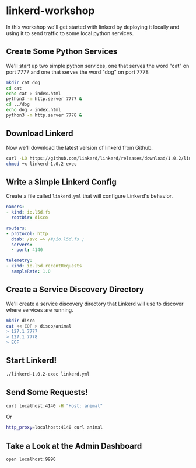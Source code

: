 # linkerd-workshop

In this workshop we'll get started with linkerd by deploying it locally and
using it to send traffic to some local python services.

## Create Some Python Services

We'll start up two simple python services, one that serves the word "cat" on
port 7777 and one that serves the word "dog" on port 7778

```bash
mkdir cat dog
cd cat
echo cat > index.html
python3 -m http.server 7777 &
cd ../dog
echo dog > index.html
python3 -m http.server 7778 &
```

## Download Linkerd

Now we'll download the latest version of linkerd from Github.

```bash
curl -LO https://github.com/linkerd/linkerd/releases/download/1.0.2/linkerd-1.0.2-exec
chmod +x linkerd-1.0.2-exec
```

## Write a Simple Linkerd Config

Create a file called `linkerd.yml` that will configure Linkerd's behavior.

```yaml
namers:
- kind: io.l5d.fs
  rootDir: disco

routers:
- protocol: http
  dtab: /svc => /#/io.l5d.fs ;
  servers:
  - port: 4140

telemetry:
- kind: io.l5d.recentRequests
  sampleRate: 1.0
```

## Create a Service Discovery Directory

We'll create a service discovery directory that Linkerd will use to discover
where services are running.

```bash
mkdir disco
cat << EOF > disco/animal
> 127.1 7777
> 127.1 7778
> EOF
```

## Start Linkerd!

```bash
./linkerd-1.0.2-exec linkerd.yml
```

## Send Some Requests!

```bash
curl localhost:4140 -H "Host: animal"
```

Or

```bash
http_proxy=localhost:4140 curl animal
```

## Take a Look at the Admin Dashboard

```bash
open localhost:9990
```
